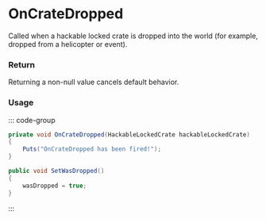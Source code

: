 # OnCrateDropped
<Badge type="info" text="Entity"/><Badge type="danger" text="Carbon Compatible"/><Badge type="warning" text="Oxide Compatible"/>
Called when a hackable locked crate is dropped into the world (for example, dropped from a helicopter or event).

### Return
Returning a non-null value cancels default behavior.

### Usage
::: code-group
```csharp [Example]
private void OnCrateDropped(HackableLockedCrate hackableLockedCrate)
{
	Puts("OnCrateDropped has been fired!");
}
```
```csharp [Source — Assembly-CSharp @ HackableLockedCrate]
public void SetWasDropped()
{
	wasDropped = true;
}

```
:::

